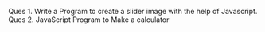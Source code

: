 Ques 1. Write a Program to create a slider image with the help of Javascript.
Ques 2. JavaScript Program to Make a calculator
